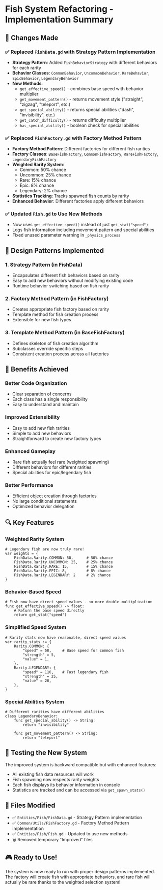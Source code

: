 # Fish System Refactoring - Implementation Summary

## 🔄 Changes Made

### ✅ Replaced `FishData.gd` with Strategy Pattern Implementation
- **Strategy Pattern**: Added `FishBehaviorStrategy` with different behaviors for each rarity
- **Behavior Classes**: `CommonBehavior`, `UncommonBehavior`, `RareBehavior`, `EpicBehavior`, `LegendaryBehavior`
- **New Methods**: 
  - `get_effective_speed()` - combines base speed with behavior multiplier
  - `get_movement_pattern()` - returns movement style ("straight", "zigzag", "teleport", etc.)
  - `get_special_ability()` - returns special abilities ("dash", "invisibility", etc.)
  - `get_catch_difficulty()` - returns difficulty multiplier
  - `has_special_ability()` - boolean check for special abilities

### ✅ Replaced `FishFactory.gd` with Factory Method Pattern
- **Factory Method Pattern**: Different factories for different fish rarities
- **Factory Classes**: `BaseFishFactory`, `CommonFishFactory`, `RareFishFactory`, `LegendaryFishFactory`
- **Weighted Rarity System**: 
  - Common: 50% chance
  - Uncommon: 25% chance  
  - Rare: 15% chance
  - Epic: 8% chance
  - Legendary: 2% chance
- **Statistics Tracking**: Tracks spawned fish counts by rarity
- **Enhanced Behavior**: Different factories apply different behaviors

### ✅ Updated `Fish.gd` to Use New Methods
- Now uses `get_effective_speed()` instead of just `get_stat("speed")`
- Logs fish information including movement pattern and special abilities
- Fixed unused parameter warning in `_physics_process`

## 🎯 Design Patterns Implemented

### 1. **Strategy Pattern** (in FishData)
- Encapsulates different fish behaviors based on rarity
- Easy to add new behaviors without modifying existing code
- Runtime behavior switching based on fish rarity

### 2. **Factory Method Pattern** (in FishFactory)
- Creates appropriate fish factory based on rarity
- Template method for fish creation process
- Extensible for new fish types

### 3. **Template Method Pattern** (in BaseFishFactory)
- Defines skeleton of fish creation algorithm
- Subclasses override specific steps
- Consistent creation process across all factories

## 🚀 Benefits Achieved

### **Better Code Organization**
- Clear separation of concerns
- Each class has a single responsibility
- Easy to understand and maintain

### **Improved Extensibility** 
- Easy to add new fish rarities
- Simple to add new behaviors
- Straightforward to create new factory types

### **Enhanced Gameplay**
- Rare fish actually feel rare (weighted spawning)
- Different behaviors for different rarities
- Special abilities for epic/legendary fish

### **Better Performance**
- Efficient object creation through factories
- No large conditional statements
- Optimized behavior delegation

## 🔍 Key Features

### **Weighted Rarity System**
```gdscript
# Legendary fish are now truly rare!
var weights = {
    FishData.Rarity.COMMON: 50,      # 50% chance
    FishData.Rarity.UNCOMMON: 25,    # 25% chance  
    FishData.Rarity.RARE: 15,        # 15% chance
    FishData.Rarity.EPIC: 8,         # 8% chance
    FishData.Rarity.LEGENDARY: 2     # 2% chance
}
```

### **Behavior-Based Speed**
```gdscript
# Fish now have direct speed values - no more double multiplication
func get_effective_speed() -> float:
    # Return the base speed directly
    return get_stat("speed")
```

### **Simplified Speed System**
```gdscript
# Rarity stats now have reasonable, direct speed values
var rarity_stats := {
    Rarity.COMMON: {
        "speed" = 50,     # Base speed for common fish
        "strength" = 5,
        "value" = 1,
    },
    Rarity.LEGENDARY: {
        "speed" = 110,    # Fast legendary fish
        "strength" = 25,
        "value" = 20,
    },
}
```

### **Special Abilities System**
```gdscript
# Different rarities have different abilities
class LegendaryBehavior:
    func get_special_ability() -> String:
        return "invisibility"
    
    func get_movement_pattern() -> String:
        return "teleport"
```

## 🧪 Testing the New System

The improved system is backward compatible but with enhanced features:
- All existing fish data resources will work
- Fish spawning now respects rarity weights
- Each fish displays its behavior information in console
- Statistics are tracked and can be accessed via `get_spawn_stats()`

## 📁 Files Modified

- ✅ `Entities/Fish/FishData.gd` - Strategy Pattern implementation
- ✅ `Common/Utils/FishFactory.gd` - Factory Method Pattern implementation  
- ✅ `Entities/Fish/Fish.gd` - Updated to use new methods
- 🗑️ Removed temporary "Improved" files

## 🎮 Ready to Use!

The system is now ready to run with proper design patterns implemented. The factory will create fish with appropriate behaviors, and rare fish will actually be rare thanks to the weighted selection system!
